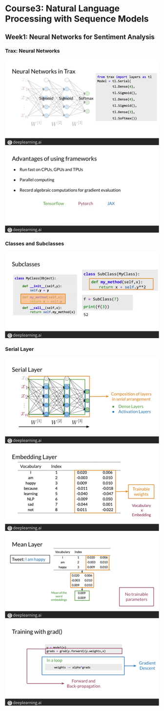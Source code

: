 # Course3: Natural Language Processing with Sequence Models
## Week1: Neural Networks for Sentiment Analysis
### Trax: Neural Networks
![](Figures/Week1/Trax.png)
![](Figures/Week1/Advantage_trax.png)
### Classes and Subclasses
![](Figures/Week1/Subclass.png)
### Serial Layer
![](Figures/Week1/Serial_layer.png)
![](Figures/Week1/Embedding_layer.png)
![](Figures/Week1/Mean_layer.png)
![](Figures/Week1/Training_with_grad.png)